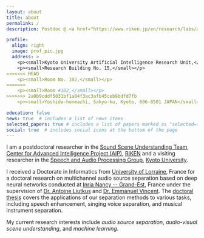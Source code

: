 ```yaml
---
layout: about
title: about
permalink: /
description: Postdoc @ <a href="https://www.riken.jp/en/research/labs/aip/index.html">RIKEN-AIP</a> (Japan) &#8212; Dr. in Informatics from University of Lorraine (France)

profile:
  align: right
  image: prof_pic.jpg
  address: >
    <p><small>Kyoto University Artificial Intelligence Research Unit,</small></p>
    <p><small>Research Building No. 15,</small></p>
<<<<<<< HEAD
    <p><small>Room No. 102,</small></p>
=======
    <p><small>Room #102,</small></p>
>>>>>>> 2a0b9cddf5031bf1a04f3ac3afb45ceb9bdfd7fb
    <p><small>Yoshida-honmachi, Sakyo-ku, Kyoto, 606-8501 JAPAN</small></p>

education: false
news: true  # includes a list of news items
selected_papers: true # includes a list of papers marked as "selected={true}"
social: true  # includes social icons at the bottom of the page
---
```


I am a postdoctoral researcher in the <a href="http://www.riken.jp/en/research/labs/aip/goalorient_tech/sound_scene_understand/">Sound Scene Understanding Team</a>, <a href="https://www.riken.jp/en/research/labs/aip/index.html">Center for Advanced Intelligence Project (AIP)</a>, <a href="http://www.riken.jp/en/">RIKEN</a> and a visiting researcher in the <a href="http://sap.ist.i.kyoto-u.ac.jp/EN/">Speech and Audio Processing Group</a>, <a href="https://www.kyoto-u.ac.jp/en/">Kyoto University</a>.

I received a Doctorate in Informatics from <a href="http://iaem.univ-lorraine.fr/">University of Lorraine</a>, France for a doctoral research on multichannel audio source separation based on deep neural networks conducted at <a href="https://team.inria.fr/multispeech/">Inria Nancy -- Grand-Est</a>, France under the supervision of <a href="https://members.loria.fr/ALiutkus/">Dr. Antoine Liutkus</a> and <a href="https://members.loria.fr/EVincent/">Dr. Emmanuel Vincent</a>. The <a href="https://www.theses.fr/en/2017LORR0212">doctoral thesis</a> covers the applications of our separation methods to various tasks, including speech enhancement, singing voice separation, and musical instrument separation.

My current research interests include <i>audio source separation</i>, <i>audio-visual scene understanding</i>, and <i>machine learning</i>.

<!-- Write your biography here. Tell the world about yourself. Link to your favorite [subreddit](http://reddit.com){:target="\_blank"}. You can put a picture in, too. The code is already in, just name your picture `prof_pic.jpg` and put it in the `img/` folder.

Put your address / P.O. box / other info right below your picture. You can also disable any these elements by editing `profile` property of the YAML header of your `_pages/about.md`. Edit `_bibliography/papers.bib` and Jekyll will render your [publications page](/al-folio/publications/) automatically.

Link to your social media connections, too. This theme is set up to use [Font Awesome icons](http://fortawesome.github.io/Font-Awesome/){:target="\_blank"} and [Academicons](https://jpswalsh.github.io/academicons/){:target="\_blank"}, like the ones below. Add your Facebook, Twitter, LinkedIn, Google Scholar, or just disable all of them. -->
